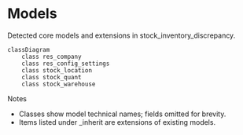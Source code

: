 # Models

Detected core models and extensions in stock_inventory_discrepancy.

```mermaid
classDiagram
    class res_company
    class res_config_settings
    class stock_location
    class stock_quant
    class stock_warehouse
```

Notes
- Classes show model technical names; fields omitted for brevity.
- Items listed under _inherit are extensions of existing models.
